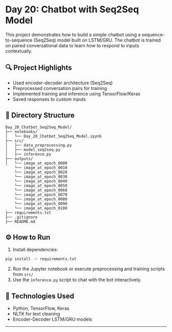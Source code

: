 # Day 20: Chatbot with Seq2Seq Model

This project demonstrates how to build a simple chatbot using a sequence-to-sequence (Seq2Seq) model built on LSTM/GRU. The chatbot is trained on paired conversational data to learn how to respond to inputs contextually.

## 🔍 Project Highlights
- Used encoder-decoder architecture (Seq2Seq)
- Preprocessed conversation pairs for training
- Implemented training and inference using TensorFlow/Keras
- Saved responses to custom inputs

## 📁 Directory Structure
```
Day_20_Chatbot_Seq2Seq_Model/
├── notebooks/
│   └── Day_20_Chatbot_Seq2Seq_Model.ipynb
├── src/
│   ├── data_preprocessing.py
│   ├── model_seq2seq.py
│   ├── inference.py
├── outputs/
│   └── image_at_epoch_0000
    └── image_at_epoch_0010
    └── image_at_epoch_0020
    └── image_at_epoch_0030
    └── image_at_epoch_0040
    └── image_at_epoch_0050
    └── image_at_epoch_0060
    └── image_at_epoch_0070
    └── image_at_epoch_0080
    └── image_at_epoch_0090
    └── image_at_epoch_0100
├── requirements.txt
├── .gitignore
├── README.md
```

## ⚙️ How to Run
1. Install dependencies:
```bash
pip install -r requirements.txt
```
2. Run the Jupyter notebook or execute preprocessing and training scripts from `src/`
3. Use the `inference.py` script to chat with the bot interactively.

## 🧠 Technologies Used
- Python, TensorFlow, Keras
- NLTK for text cleaning
- Encoder-Decoder LSTM/GRU models

---
